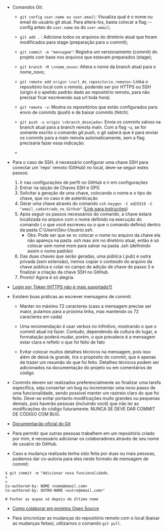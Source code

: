 * Comandos Git:
    * `git config user.name ou user.email`: Visualiza qual é o nome ou email do usuário git atual. Para alterá-los, basta colocar a flag --config antes do `user.name` ou do `user.email`;
    
    * `git add .` : Adiciona todos os arquivos do diretório atual que foram modificados para stage (preparação para o commit);

    * `git commit -m "mensagem"`: Registra um versionamento (commit) do projeto com base nos arquivos que estavam preparados (stage);

    * `git branch -M \<nome_novo>`: Altera o nome da branch atual para o nome_novo;

    * `git remote add origin \<url_do_repositorio_remoto>`: Linka o repositório local com o remoto, podendo ser por HTTPS ou SSH (origin é o apelido padrão dado ao repositório remoto, para não precisar ficar escrevendo sua url toda hora).

    * `git remote -v`: Mostra os repositórios que estão configurados para envio de commits (push) e de baixar commits (fetch).

    * `git push -u origin \<branch_desejada>`: Envia os commits salvos na branch atual para a branch remota main. Com a flag -u, se for somente escrito o comando _git push_, o git saberá que é para enviar os commits para a main remota automaticamente, sem a flag precisaria fazer essa indicação.

    * 

* Para o caso de SSH, é necessário configurar uma chave SSH para conectar um 'repo' remoto (GitHub) no local, deve-se seguir estes passos:
    1. Ir nas configurações de perfil no GitHub e ir em configurações
    2. Entrar na opção de Chaves SSH e GPG
    3. Solicitar a geração de uma chave, colocando o nome e o tipo de chave, que no caso é de autenticação
    4. Gerar uma chave através do comando `ssh-keygen -t ed25519 -C "email_cadastrado_no_Github"` (<a href="https://docs.github.com/pt/authentication/connecting-to-github-with-ssh/generating-a-new-ssh-key-and-adding-it-to-the-ssh-agent">Link para instruções</a>)
    5. Após seguir os passos necessários do comando, a chave estará localizada no arquivo com o nome definido na execução do comando ( o que você escreveu ou o que o comando definiu) dentro da pasta _C:\Users\Seu-Usuario\.ssh_.
        * Obs: Pode ser que se vc colocar o nome no arquivo da chave ela não apareça na pasta .ssh mas sim no diretório atual, então é só colocar sem nome msm para salvar na pasta .ssh (definindo assim o nome padrão)
    6. Das duas chaves que serão geradas, uma pública (.pub) e outra privada (sem extensão), iremos copiar o conteúdo do arquivo da chave pública e colar no campo de adição de chave do passo 3 e finalizar a criação da chave SSH no GitHub.
    7. Pronto! Agora é só alegria.

* <a href="https://www.alura.com.br/artigos/nova-exigencia-do-git-de-autenticacao-por-token-o-que-e-o-que-devo-fazer?_gl=1*1e2h0wz*_ga*MTA1MTcwOTE3My4xNjg4MTU1NjE5*_ga_1EPWSW3PCS*MTY5OTYyMzAzMS45MC4xLjE2OTk2MjMwNTUuMC4wLjA.*_fplc*M2dNQUswSGhqRW1RZlUzdnF2Sjg0MEdRUUNUV3ZNUVgzaVg4T0xpd1JxbmRPS2Z4OEIlMkJUT0tMVDhUJTJCemFWZVU2TjVpZSUyQk12cEp0dmNUblQxcUFBVFJQT3dkViUyQk1MVnJETER5RGs3bU5WTmRxRHdkU2JGckQlMkZCWmJ4TXVTZyUzRCUzRA..">Login por Token (HTTPS não é mais suportado?)</a>

* Existem boas práticas ao escrever mensagens de commit:
    * Manter no máximo 72 caracteres (caso a mensagem precise ser maior, pulamos para a próxima linha, mas mantendo os 72 caracteres em cada)

    * Uma recomendação é usar verbos no infinitivo, mostrando o que o commit atual irá fazer. Contudo, dependendo da cultura do lugar, a formatação poderá mudar, porém, o que prevalece é a mensagem estar clara e refletir o que foi feito de fato

    * Evitar colocar muitos detalhes técnicos na mensagem, pois isso além de deixá-la grande, tira o propósito do commit, que é apenas de trazer um resumão do que foi feito. Detalhes técnicos podem ser adicionados na documentação do projeto ou em comentários de código

* Commits devem ser realizados preferencialmente ao finalizar uma tarefa específica, seja consertar um bug ou incrementar uma novo passo de uma funcionalidade, sendo possível manter um rastreio claro do que foi feito. Deve-se evitar portanto modificações muito grandes ou pequenas demais, pois haverão pessoas (incluindo você) que irão ler as modificações do código futuramente. NUNCA SE DEVE DAR COMMIT DE CÓDIGO COM BUG.

* <a href="https://git-scm.com/book/pt-br/v2/Come%C3%A7ando-O-B%C3%A1sico-do-Git">Documentação oficial do Git</a>

* Para permitir que outras pessoas trabalhem em um repositório criado por mim, é necessário adicionar os colaboradores através de seu nome de usuário do GitHub.

* Caso a mudança realizada tenha sido feita por duas ou mais pessoas, podemos dar co-autoria para eles neste formato de mensagem de commit:

```git
$ git commit -m "Adicionar nova funcionalidade.
>
>
Co-authored-by: NOME <nome@email.com>
Co-authored-by: OUTRO-NOME <outro@email.com>"

# Fechar as aspas só depois do último nome
```
* <a href="https://www.alura.com.br/artigos/open-source-uma-breve-introducao">Como colaborar em projetos Open Source</a>

* Para sincronizar as mudanças do repositório remoto com o local (baixar as mudanças feitas), utilizamos o comando ```git pull```.